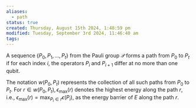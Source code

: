 ```yaml
---
aliases:
  - path
status: true
created: Thursday, August 15th 2024, 1:48:59 pm
modified: Tuesday, September 3rd 2024, 11:46:40 am
tags:
---
```

A sequence $\{P_0, P_1, \ldots, P_t\}$ from the Pauli group $\mathcal{P}$ forms a path from $P_0$ to $P_t$ if for each index $i$, the operators $P_i$ and $P_{i+1}$ differ at no more than one qubit. 

The notation $w\left(P_0, P_t\right)$ represents the collection of all such paths from $P_0$ to $P_t$. For $r \in w\left(P_0, P_t\right), \epsilon_{\max }(r)$ denotes the highest energy along the path $r$, i.e., $\epsilon_{\max }(r)=\max _{P_i \in r} \epsilon\left(P_i\right)$, as the energy barrier of $E$ along the path $r$.